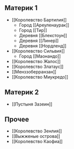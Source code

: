 
## Материк 1
- [[Королевство Бартилия]]
	- Город [[Ареуленаурак]]
	- Город [[Тир]]
	- Деревня [[Блекстоун]]
	- Деревня [[Линер]]
	- Деревня [[Нордленд]]
- [[Королевство Сильвия]]
	- Город [[Маонандо]]
- [[Королевство Жалос]]
- [[Королевство Златаус]]
- [[Менззоберранзан]]
- [[Королевство Миукредо]]

## Материк 2
- [[Пустыня Зазеин]]

## Прочее
- [[Королевство Зенлия]]
- [[Выжженые острова]]
- [[Королевство Каофиа]]
